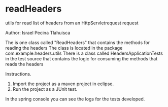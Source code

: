 # readHeaders
utils for read list of headers from  an HttpServletrequest request

Author: Israel Pecina Tlahuisca

The is one class called "ReadHeaders" that contains the methods for reading the headers
The class is located in the package com.example.headers.utils
There is a class called HeadersApplicationTests in the test source that contains the logic for consuming the methods that reads the headers

Instructions.

1. Import the project as a maven project in eclipse.
2. Run the project as a JUnit test.

In the spring console you can see the logs for the tests developed.

